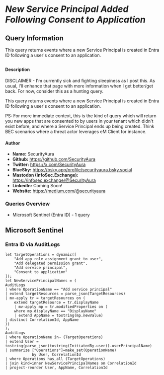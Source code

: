 # *New Service Principal Added Following Consent to Application*

## Query Information

This query returns events where a new Service Principal is created in Entra ID following a user's consent to an application.

##

#### Description

DISCLAIMER - I'm currently sick and fighting sleepiness as I post this. As usual, I'll enhance that page with more information when I get better/get back. For now, consider this as a hunting query.

This query returns events where a new Service Principal is created in Entra ID following a user's consent to an application.

PS: For more immediate context, this is the kind of query which will return you new apps that are consented to by users in your tenant which didn't exist before, and where a Service Principal ends up being created. Think BEC scenarios where a threat actor leverages eM Client for instance.

#### Author <Optional>
- **Name:** SecurityAura
- **Github:** https://github.com/SecurityAura
- **Twitter:** https://x.com/SecurityAura
- **BlueSky:** https://bsky.app/profile/securityaura.bsky.social
- **Mastodon (InfoSec.Exchange):** https://infosec.exchange/@SecurityAura
- **LinkedIn:** Coming Soon!
- **Website:** https://medium.com/@securityaura

### Queries Overview ###

- Microsoft Sentinel (Entra ID) - 1 query

## Microsoft Sentinel ##
### Entra ID via AuditLogs ###
```KQL
let TargetOperations = dynamic([
    "Add app role assignment grant to user",
    "Add delegated permission grant",
    "Add service principal",
    "Consent to application"
]);
let NewServicePrincipalNames = (
AuditLogs
| where OperationName == "Add service principal"
| extend targetResources = parse_json(TargetResources)
| mv-apply tr = targetResources on (
    extend targetResource = tr.displayName
    | mv-apply mp = tr.modifiedProperties on (
    where mp.displayName == "DisplayName"
    | extend AppName = tostring(mp.newValue)
| distinct CorrelationId, AppName
))
);
AuditLogs
| where OperationName in~ (TargetOperations)
| extend User = tostring(parse_json(tostring(InitiatedBy.user)).userPrincipalName)
| summarize ["Operations"]=make_set(OperationName)
            by User, CorrelationId
| where Operations has_all (TargetOperations)
| join kind=inner NewServicePrincipalNames on CorrelationId
| project-reorder User, AppName, CorrelationId
```
